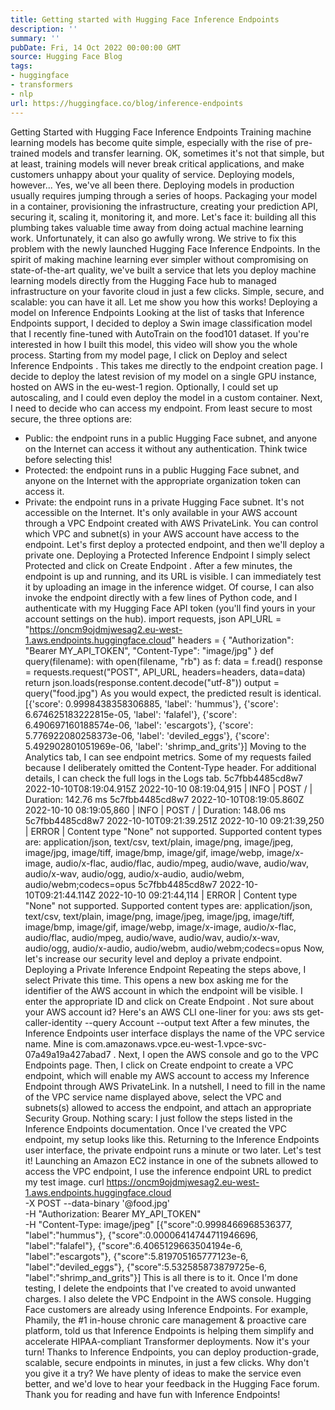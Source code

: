 ```yaml
---
title: Getting started with Hugging Face Inference Endpoints
description: ''
summary: ''
pubDate: Fri, 14 Oct 2022 00:00:00 GMT
source: Hugging Face Blog
tags:
- huggingface
- transformers
- nlp
url: https://huggingface.co/blog/inference-endpoints
---
```


Getting Started with Hugging Face Inference Endpoints
Training machine learning models has become quite simple, especially with the rise of pre-trained models and transfer learning. OK, sometimes it's not that simple, but at least, training models will never break critical applications, and make customers unhappy about your quality of service. Deploying models, however... Yes, we've all been there.
Deploying models in production usually requires jumping through a series of hoops. Packaging your model in a container, provisioning the infrastructure, creating your prediction API, securing it, scaling it, monitoring it, and more. Let's face it: building all this plumbing takes valuable time away from doing actual machine learning work. Unfortunately, it can also go awfully wrong.
We strive to fix this problem with the newly launched Hugging Face Inference Endpoints. In the spirit of making machine learning ever simpler without compromising on state-of-the-art quality, we've built a service that lets you deploy machine learning models directly from the Hugging Face hub to managed infrastructure on your favorite cloud in just a few clicks. Simple, secure, and scalable: you can have it all.
Let me show you how this works!
Deploying a model on Inference Endpoints
Looking at the list of tasks that Inference Endpoints support, I decided to deploy a Swin image classification model that I recently fine-tuned with AutoTrain on the food101 dataset. If you're interested in how I built this model, this video will show you the whole process.
Starting from my model page, I click on Deploy
and select Inference Endpoints
.
This takes me directly to the endpoint creation page.
I decide to deploy the latest revision of my model on a single GPU instance, hosted on AWS in the eu-west-1
region. Optionally, I could set up autoscaling, and I could even deploy the model in a custom container.
Next, I need to decide who can access my endpoint. From least secure to most secure, the three options are:
- Public: the endpoint runs in a public Hugging Face subnet, and anyone on the Internet can access it without any authentication. Think twice before selecting this!
- Protected: the endpoint runs in a public Hugging Face subnet, and anyone on the Internet with the appropriate organization token can access it.
- Private: the endpoint runs in a private Hugging Face subnet. It's not accessible on the Internet. It's only available in your AWS account through a VPC Endpoint created with AWS PrivateLink. You can control which VPC and subnet(s) in your AWS account have access to the endpoint.
Let's first deploy a protected endpoint, and then we'll deploy a private one.
Deploying a Protected Inference Endpoint
I simply select Protected
and click on Create Endpoint
.
After a few minutes, the endpoint is up and running, and its URL is visible.
I can immediately test it by uploading an image in the inference widget.
Of course, I can also invoke the endpoint directly with a few lines of Python code, and I authenticate with my Hugging Face API token (you'll find yours in your account settings on the hub).
import requests, json
API_URL = "https://oncm9ojdmjwesag2.eu-west-1.aws.endpoints.huggingface.cloud"
headers = {
"Authorization": "Bearer MY_API_TOKEN",
"Content-Type": "image/jpg"
}
def query(filename):
with open(filename, "rb") as f:
data = f.read()
response = requests.request("POST", API_URL, headers=headers, data=data)
return json.loads(response.content.decode("utf-8"))
output = query("food.jpg")
As you would expect, the predicted result is identical.
[{'score': 0.9998438358306885, 'label': 'hummus'},
{'score': 6.674625183222815e-05, 'label': 'falafel'},
{'score': 6.490697160188574e-06, 'label': 'escargots'},
{'score': 5.776922080258373e-06, 'label': 'deviled_eggs'},
{'score': 5.492902801051969e-06, 'label': 'shrimp_and_grits'}]
Moving to the Analytics
tab, I can see endpoint metrics. Some of my requests failed because I deliberately omitted the Content-Type
header.
For additional details, I can check the full logs in the Logs
tab.
5c7fbb4485cd8w7 2022-10-10T08:19:04.915Z 2022-10-10 08:19:04,915 | INFO | POST / | Duration: 142.76 ms
5c7fbb4485cd8w7 2022-10-10T08:19:05.860Z 2022-10-10 08:19:05,860 | INFO | POST / | Duration: 148.06 ms
5c7fbb4485cd8w7 2022-10-10T09:21:39.251Z 2022-10-10 09:21:39,250 | ERROR | Content type "None" not supported. Supported content types are: application/json, text/csv, text/plain, image/png, image/jpeg, image/jpg, image/tiff, image/bmp, image/gif, image/webp, image/x-image, audio/x-flac, audio/flac, audio/mpeg, audio/wave, audio/wav, audio/x-wav, audio/ogg, audio/x-audio, audio/webm, audio/webm;codecs=opus
5c7fbb4485cd8w7 2022-10-10T09:21:44.114Z 2022-10-10 09:21:44,114 | ERROR | Content type "None" not supported. Supported content types are: application/json, text/csv, text/plain, image/png, image/jpeg, image/jpg, image/tiff, image/bmp, image/gif, image/webp, image/x-image, audio/x-flac, audio/flac, audio/mpeg, audio/wave, audio/wav, audio/x-wav, audio/ogg, audio/x-audio, audio/webm, audio/webm;codecs=opus
Now, let's increase our security level and deploy a private endpoint.
Deploying a Private Inference Endpoint
Repeating the steps above, I select Private
this time.
This opens a new box asking me for the identifier of the AWS account in which the endpoint will be visible. I enter the appropriate ID and click on Create Endpoint
.
Not sure about your AWS account id? Here's an AWS CLI one-liner for you: aws sts get-caller-identity --query Account --output text
After a few minutes, the Inference Endpoints user interface displays the name of the VPC service name. Mine is com.amazonaws.vpce.eu-west-1.vpce-svc-07a49a19a427abad7
.
Next, I open the AWS console and go to the VPC Endpoints page. Then, I click on Create endpoint
to create a VPC endpoint, which will enable my AWS account to access my Inference Endpoint through AWS PrivateLink.
In a nutshell, I need to fill in the name of the VPC service name displayed above, select the VPC and subnets(s) allowed to access the endpoint, and attach an appropriate Security Group. Nothing scary: I just follow the steps listed in the Inference Endpoints documentation.
Once I've created the VPC endpoint, my setup looks like this.
Returning to the Inference Endpoints user interface, the private endpoint runs a minute or two later. Let's test it!
Launching an Amazon EC2 instance in one of the subnets allowed to access the VPC endpoint, I use the inference endpoint URL to predict my test image.
curl https://oncm9ojdmjwesag2.eu-west-1.aws.endpoints.huggingface.cloud \
-X POST --data-binary '@food.jpg' \
-H "Authorization: Bearer MY_API_TOKEN" \
-H "Content-Type: image/jpeg"
[{"score":0.9998466968536377, "label":"hummus"},
{"score":0.00006414744711946696, "label":"falafel"},
{"score":6.4065129663504194e-6, "label":"escargots"},
{"score":5.819705165777123e-6, "label":"deviled_eggs"},
{"score":5.532585873879725e-6, "label":"shrimp_and_grits"}]
This is all there is to it. Once I'm done testing, I delete the endpoints that I've created to avoid unwanted charges. I also delete the VPC Endpoint in the AWS console.
Hugging Face customers are already using Inference Endpoints. For example, Phamily, the #1 in-house chronic care management & proactive care platform, told us that Inference Endpoints is helping them simplify and accelerate HIPAA-compliant Transformer deployments.
Now it's your turn!
Thanks to Inference Endpoints, you can deploy production-grade, scalable, secure endpoints in minutes, in just a few clicks. Why don't you give it a try?
We have plenty of ideas to make the service even better, and we'd love to hear your feedback in the Hugging Face forum.
Thank you for reading and have fun with Inference Endpoints!